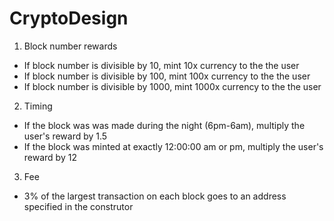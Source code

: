 # CryptoDesign

1. Block number rewards
  * If block number is divisible by 10, mint 10x currency to the the user
  * If block number is divisible by 100, mint 100x currency to the the user
  * If block number is divisible by 1000, mint 1000x currency to the the user
2. Timing
  * If the block was was made during the night (6pm-6am), multiply the user's reward by 1.5
  * If the block was minted at exactly 12:00:00 am or pm, multiply the user's reward by 12
3. Fee
  * 3% of the largest transaction on each block goes to an address specified in the construtor
